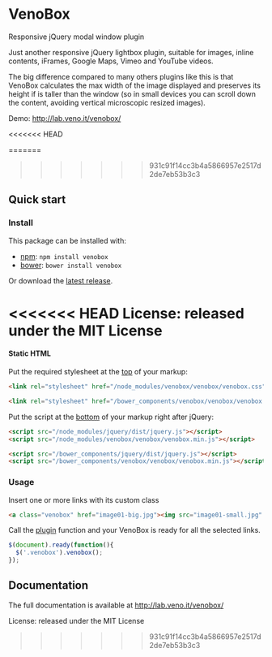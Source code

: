 # VenoBox

Responsive jQuery modal window plugin

Just another responsive jQuery lightbox plugin, suitable for images, inline contents, iFrames, Google Maps, Vimeo and YouTube videos.

The big difference compared to many others plugins like this is that VenoBox calculates the max width of the image displayed and preserves its height if is taller than the window (so in small devices you can scroll down the content, avoiding vertical microscopic resized images).

Demo: http://lab.veno.it/venobox/

<<<<<<< HEAD

=======
>>>>>>> 931c91f14cc3b4a5866957e2517d2de7eb53b3c3
## Quick start

### Install

This package can be installed with:

- [npm](https://www.npmjs.com/package/venobox): `npm install venobox`
- [bower](https://bower.io/search/?q=venobox): `bower install venobox`

Or download the [latest release](https://github.com/nicolafranchini/VenoBox/releases).

<<<<<<< HEAD
License: released under the MIT License
=======
#### Static HTML

Put the required stylesheet at the [top](https://developer.yahoo.com/performance/rules.html#css_top) of your markup:

```html
<link rel="stylesheet" href="/node_modules/venobox/venobox/venobox.css" />
```

```html
<link rel="stylesheet" href="/bower_components/venobox/venobox/venobox.css" />
```

Put the script at the [bottom](https://developer.yahoo.com/performance/rules.html#js_bottom) of your markup right after jQuery:

```html
<script src="/node_modules/jquery/dist/jquery.js"></script>
<script src="/node_modules/venobox/venobox/venobox.min.js"></script>
```

```html
<script src="/bower_components/jquery/dist/jquery.js"></script>
<script src="/bower_components/venobox/venobox/venobox.min.js"></script>
```
### Usage

Insert one or more links with its custom class

```html
<a class="venobox" href="image01-big.jpg"><img src="image01-small.jpg" alt="image alt"/></a>
```

Call the [plugin](https://learn.jquery.com/plugins/) function and your VenoBox is ready for all the selected links.

```javascript
$(document).ready(function(){
  $('.venobox').venobox(); 
});
```

## Documentation

The full documentation is available at http://lab.veno.it/venobox/

License: released under the MIT License
>>>>>>> 931c91f14cc3b4a5866957e2517d2de7eb53b3c3
